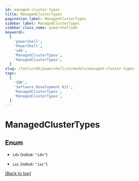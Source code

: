 ```yaml
---
id: managed-cluster-types
title: ManagedClusterTypes
pagination_label: ManagedClusterTypes
sidebar_label: ManagedClusterTypes
sidebar_class_name: powershellsdk
keywords:
  [
    'powershell',
    'PowerShell',
    'sdk',
    'ManagedClusterTypes',
    'ManagedClusterTypes',
  ]
slug: /tools/sdk/powershell/v3/models/managed-cluster-types
tags:
  [
    'SDK',
    'Software Development Kit',
    'ManagedClusterTypes',
    'ManagedClusterTypes',
  ]
---
```


# ManagedClusterTypes

## Enum

- `idn` (value: `"idn"`)

- `iai` (value: `"iai"`)

[[Back to top]](#)
